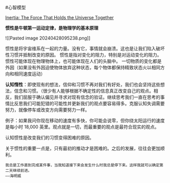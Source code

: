 
#心智模型 

[Inertia: The Force That Holds the Universe Together](https://fs.blog/inertia/)

**惯性是牛顿第一运动定律，是物理学的基本原理**

![[Pasted image 20240428095238.png]]

惯性是将宇宙维系在一起的力量。没有它，事情就会崩溃。这也是让我们陷入破坏性习惯并抵制改变的原因。
惯性是指对变化的阻力，特别是对运动变化的阻力。惯性可能体现在物理物体上，也可能体现在人们的头脑中。
一切物质的变化都是外因（如果没有外因迫使物体放弃这种状态，每个物体都保持精致状态火以相同方向和相同速度运动）

**认知惰性**：即使现有的想法，信仰和习惯不再对我们有好处，我们也会坚持这些想法，信念和习惯。（很少有人能够根据不确定性的信息真正改变自己的观点。相反，我们屈服于确认偏见并寻求对现有信念的验证。继续思考我们一直在思考的事情比反思我们可能犯错的可能性并更新我们的观点要容易得多。克服认知失调需要努力，就像停车或改变方向需要努力一样。



例子：如果我问你现在移动的速度有多快，你可能会说零，但你绕太阳运行的速度是每小时 18,000 英里。观点就是一切，而最重要的观点是最符合现实的观点。




认知惯性是改变我们的习惯变得困难的原因。

关于惯性的重要一点是，只有最初的推动才是困难的。之后的发展，往往会更加顺利。

```ad-note
我总是工作直到完成某件事，当我知道接下来会发生什么时我总是停下来。这样我就可以确定第二天继续前进。
——海明威
```


